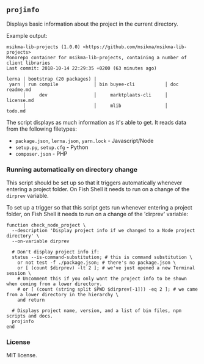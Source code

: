 ## `projinfo`

Displays basic information about the project in the current directory.

Example output:

```
msikma-lib-projects (1.0.0) <https://github.com/msikma/msikma-lib-projects>
Monorepo container for msikma-lib-projects, containing a number of client libraries
Last commit: 2018-10-14 22:29:35 +0200 (63 minutes ago)

lerna | bootstrap (20 packages) |
 yarn │ run compile             │ bin buyee-cli           │ doc readme.md
      │     dev                 │     marktplaats-cli     │     license.md
      │                         │     mlib                │     todo.md
```

The script displays as much information as it's able to get. It reads data from the following filetypes:

* `package.json`, `lerna.json`, `yarn.lock` - Javascript/Node
* `setup.py`, `setup.cfg` - Python
* `composer.json` - PHP

### Running automatically on directory change

This script should be set up so that it triggers automatically whenever entering a project folder. On Fish Shell it needs to run on a change of the `dirprev` variable.

To set up a trigger so that this script gets run whenever entering a project folder, on Fish Shell it needs to run on a change of the 'dirprev' variable:

```fish
function check_node_project \
  --description 'Display project info if we changed to a Node project directory' \
  --on-variable dirprev

  # Don't display project info if:
  status --is-command-substitution; # this is command substitution \
    or not test -f ./package.json; # there's no package.json \
    or [ (count $dirprev) -lt 2 ]; # we've just opened a new Terminal session \
    # Uncomment this if you only want the project info to be shown when coming from a lower directory.
    # or [ (count (string split $PWD $dirprev[-1])) -eq 2 ]; # we came from a lower directory in the hierarchy \
    and return

  # Displays project name, version, and a list of bin files, npm scripts and docs.
  projinfo
end
```

### License

MIT license.
